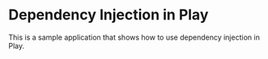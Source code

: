 # Dependency Injection in Play

This is a sample application that shows how to use dependency injection in Play.
